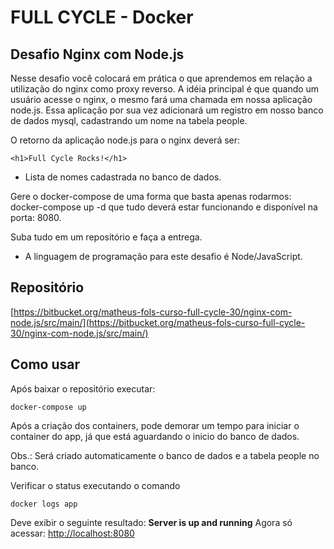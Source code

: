 # FULL CYCLE - Docker

## Desafio Nginx com Node.js

Nesse desafio você colocará em prática o que aprendemos em relação a utilização do nginx como proxy reverso. A idéia principal é que quando um usuário acesse o nginx, o mesmo fará uma chamada em nossa aplicação node.js. Essa aplicação por sua vez adicionará um registro em nosso banco de dados mysql, cadastrando um nome na tabela people.

O retorno da aplicação node.js para o nginx deverá ser:

    <h1>Full Cycle Rocks!</h1>

- Lista de nomes cadastrada no banco de dados.

Gere o docker-compose de uma forma que basta apenas rodarmos: docker-compose up -d que tudo deverá estar funcionando e disponível na porta: 8080.

Suba tudo em um repositório e faça a entrega.

- A linguagem de programação para este desafio é Node/JavaScript.

## Repositório

[https://bitbucket.org/matheus-fols-curso-full-cycle-30/nginx-com-node.js/src/main/](https://bitbucket.org/matheus-fols-curso-full-cycle-30/nginx-com-node.js/src/main/)

## Como usar

Após baixar o repositório executar:

    docker-compose up

Após a criação dos containers, pode demorar um tempo para iniciar o container do app, já que está aguardando o inicio do banco de dados.

Obs.: Será criado automaticamente o banco de dados e a tabela people no banco.

Verificar o status executando o comando

    docker logs app

Deve exibir o seguinte resultado: **Server is up and running**
Agora só acessar: [http://localhost:8080](http://localhost:8080)
